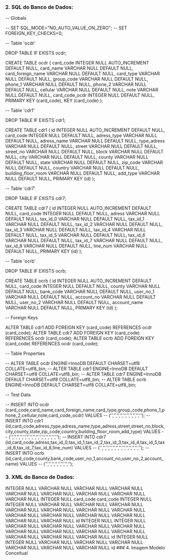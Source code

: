 ### 2. SQL do Banco de Dados:

-- Globals

-- SET SQL_MODE="NO_AUTO_VALUE_ON_ZERO"; -- SET FOREIGN_KEY_CHECKS=0;

-- Table 'ocdr'

DROP TABLE IF EXISTS ocdr;

CREATE TABLE ocdr ( card_code INTEGER NULL AUTO_INCREMENT DEFAULT NULL, card_name VARCHAR NULL DEFAULT NULL, card_foreign_name VARCHAR NULL DEFAULT NULL, card_type VARCHAR NULL DEFAULT NULL, group_code VARCHAR NULL DEFAULT NULL, phone_1 VARCHAR NULL DEFAULT NULL, phone_2 VARCHAR NULL DEFAULT NULL, cellular VARCHAR NULL DEFAULT NULL, note VARCHAR NULL DEFAULT NULL, card_code_ocdr INTEGER NULL DEFAULT NULL, PRIMARY KEY (card_code), KEY (card_code) );

-- Table 'cdr1'

DROP TABLE IF EXISTS cdr1;

CREATE TABLE cdr1 ( id INTEGER NULL AUTO_INCREMENT DEFAULT NULL, card_code INTEGER NULL DEFAULT NULL, adress_type VARCHAR NULL DEFAULT NULL, adress_name VARCHAR NULL DEFAULT NULL, type_adress VARCHAR NULL DEFAULT NULL, street VARCHAR NULL DEFAULT NULL, street_no VARCHAR NULL DEFAULT NULL, block VARCHAR NULL DEFAULT NULL, city VARCHAR NULL DEFAULT NULL, county VARCHAR NULL DEFAULT NULL, state VARCHAR NULL DEFAULT NULL, zip_code VARCHAR NULL DEFAULT NULL, country VARCHAR NULL DEFAULT NULL, building_floor_room VARCHAR NULL DEFAULT NULL, add_type VARCHAR NULL DEFAULT NULL, PRIMARY KEY (id) );

-- Table 'cdr7'

DROP TABLE IF EXISTS cdr7;

CREATE TABLE cdr7 ( id INTEGER NULL AUTO_INCREMENT DEFAULT NULL, card_code INTEGER NULL DEFAULT NULL, adress VARCHAR NULL DEFAULT NULL, tax_id_0 VARCHAR NULL DEFAULT NULL, tax_id_1 VARCHAR NULL DEFAULT NULL, tax_id_2 VARCHAR NULL DEFAULT NULL, tax_id_3 VARCHAR NULL DEFAULT NULL, tax_id_4 VARCHAR NULL DEFAULT NULL, tax_id_5 VARCHAR NULL DEFAULT NULL, tax_id_6 VARCHAR NULL DEFAULT NULL, tax_id_7 VARCHAR NULL DEFAULT NULL, tax_id_8 VARCHAR NULL DEFAULT NULL, line_num VARCHAR NULL DEFAULT NULL, PRIMARY KEY (id) );

-- Table 'ocrb'

DROP TABLE IF EXISTS ocrb;

CREATE TABLE ocrb ( id INTEGER NULL AUTO_INCREMENT DEFAULT NULL, card_code INTEGER NULL DEFAULT NULL, county VARCHAR NULL DEFAULT NULL, bank_code VARCHAR NULL DEFAULT NULL, user_no_1 VARCHAR NULL DEFAULT NULL, account_no VARCHAR NULL DEFAULT NULL, user_no_2 VARCHAR NULL DEFAULT NULL, account_name VARCHAR NULL DEFAULT NULL, PRIMARY KEY (id) );

-- Foreign Keys

ALTER TABLE cdr1 ADD FOREIGN KEY (card_code) REFERENCES ocdr (card_code); ALTER TABLE cdr7 ADD FOREIGN KEY (card_code) REFERENCES ocdr (card_code); ALTER TABLE ocrb ADD FOREIGN KEY (card_code) REFERENCES ocdr (card_code);

-- Table Properties

-- ALTER TABLE ocdr ENGINE=InnoDB DEFAULT CHARSET=utf8 COLLATE=utf8_bin; -- ALTER TABLE cdr1 ENGINE=InnoDB DEFAULT CHARSET=utf8 COLLATE=utf8_bin; -- ALTER TABLE cdr7 ENGINE=InnoDB DEFAULT CHARSET=utf8 COLLATE=utf8_bin; -- ALTER TABLE ocrb ENGINE=InnoDB DEFAULT CHARSET=utf8 COLLATE=utf8_bin;

-- Test Data

-- INSERT INTO ocdr (card_code,card_name,card_foreign_name,card_type,group_code,phone_1,phone_2,cellular,note,card_code_ocdr) VALUES -- ('','','','','','','','','',''); -- INSERT INTO cdr1 (id,card_code,adress_type,adress_name,type_adress,street,street_no,block,city,county,state,zip_code,country,building_floor_room,add_type) VALUES -- ('','','','','','','','','','','','','','',''); -- INSERT INTO cdr7 (id,card_code,adress,tax_id_0,tax_id_1,tax_id_2,tax_id_3,tax_id_4,tax_id_5,tax_id_6,tax_id_7,tax_id_8,line_num) VALUES -- ('','','','','','','','','','','','',''); -- INSERT INTO ocrb (id,card_code,county,bank_code,user_no_1,account_no,user_no_2,account_name) VALUES -- ('','','','','','','','');

### 3. XML do Banco de Dados:

<group label="Character" color="rgb(255,200,200)">
	<type label="Char" length="1" sql="CHAR" quote="'"/>
	<type label="Varchar" length="1" sql="VARCHAR" quote="'"/>
	<type label="Text" length="0" sql="MEDIUMTEXT" re="TEXT" quote="'"/>
	<type label="Binary" length="1" sql="BINARY" quote="'"/>
	<type label="Varbinary" length="1" sql="VARBINARY" quote="'"/>
	<type label="BLOB" length="0" sql="BLOB" re="BLOB" quote="'"/>
</group>

<group label="Date &amp; Time" color="rgb(200,255,200)">
	<type label="Date" length="0" sql="DATE" quote="'"/>
	<type label="Time" length="0" sql="TIME" quote="'"/>
	<type label="Datetime" length="0" sql="DATETIME" quote="'"/>
	<type label="Year" length="0" sql="YEAR" quote=""/>
	<type label="Timestamp" length="0" sql="TIMESTAMP" quote="'"/>
</group>

<group label="Miscellaneous" color="rgb(200,200,255)">
	<type label="ENUM" length="1" sql="ENUM" quote=""/>
	<type label="SET" length="1" sql="SET" quote=""/>
	<type label="Bit" length="0" sql="bit" quote=""/>
</group>
INTEGER NULL VARCHAR NULL VARCHAR NULL VARCHAR NULL VARCHAR NULL VARCHAR NULL VARCHAR NULL VARCHAR NULL VARCHAR NULL INTEGER NULL card_code card_code
INTEGER NULL INTEGER NULL VARCHAR NULL VARCHAR NULL VARCHAR NULL VARCHAR NULL VARCHAR NULL VARCHAR NULL VARCHAR NULL VARCHAR NULL VARCHAR NULL VARCHAR NULL VARCHAR NULL VARCHAR NULL VARCHAR NULL id
INTEGER NULL INTEGER NULL VARCHAR NULL VARCHAR NULL VARCHAR NULL VARCHAR NULL VARCHAR NULL VARCHAR NULL VARCHAR NULL VARCHAR NULL VARCHAR NULL VARCHAR NULL VARCHAR NULL id
INTEGER NULL INTEGER NULL VARCHAR NULL VARCHAR NULL VARCHAR NULL VARCHAR NULL VARCHAR NULL VARCHAR NULL id
### 4. Imagem Modelo Conceitual 